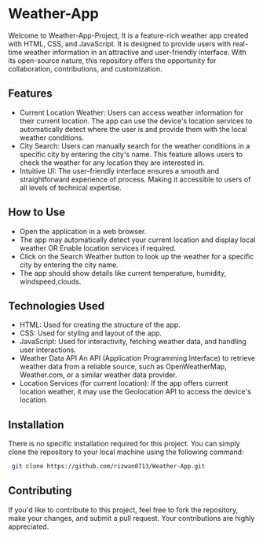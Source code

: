 # Weather-App
Welcome to Weather-App-Project, It is a feature-rich weather app created with HTML, CSS, and JavaScript. It is designed to provide users with real-time weather information in an attractive and user-friendly interface. With its open-source nature, this repository offers the opportunity for collaboration, contributions, and customization.

## Features
- Current Location Weather: Users can access weather information for their current location. The app can use the device's location services to automatically detect where the user is and provide them with the local weather conditions.
- City Search: Users can manually search for the weather conditions in a specific city by entering the city's name. This feature allows users to check the weather for any location they are interested in.
- Intuitive UI: The user-friendly interface ensures a smooth and straightforward experience of process. Making it accessible to users of all levels of technical expertise.

 ## How to Use
- Open the application in a web browser.
- The app may automatically detect your current location and display local weather OR Enable location services if required.
- Click on the Search Weather button to look up the weather for a specific city by entering the city name.
- The app should show details like current temperature, humidity, windspeed,clouds.

 ## Technologies Used
- HTML: Used for creating the structure of the app.
- CSS: Used for styling and layout of the app.
- JavaScript: Used for interactivity, fetching weather data, and handling user interactions.
- Weather Data API An API (Application Programming Interface) to retrieve weather data from a reliable source, such as OpenWeatherMap, Weather.com, or a similar weather data provider.
- Location Services (for current location): If the app offers current location weather, it may use the Geolocation API to access the device's location.

## Installation

There is no specific installation required for this project. You can simply clone the repository to your local machine using the following command:

```bash
 git clone https://github.com/rizwan0713/Weather-App.git
```

## Contributing

If you'd like to contribute to this project, feel free to fork the repository, make your changes, and submit a pull request. Your contributions are highly appreciated.
